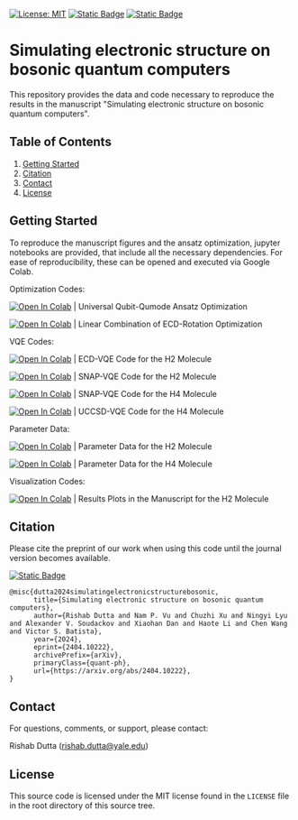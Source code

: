 [![License: MIT](https://img.shields.io/badge/License-MIT-yellow.svg)](https://opensource.org/licenses/MIT)
[![Static Badge](https://img.shields.io/badge/CQDMQD-00268d?style=flat&logoColor=00268d&label=NSF&labelColor=00268d&color=00268d&link=https%3A%2F%2Fcqdmqd.yale.edu%2F)](https://cqdmqd.yale.edu/)
[![Static Badge](https://img.shields.io/badge/2404.10222-B31B1B?logo=arxiv&logoColor=B31B1B&label=quant-ph)](https://arxiv.org/abs/2404.10222)


# Simulating electronic structure on bosonic quantum computers

This repository provides the data and code necessary to reproduce the results in the manuscript "Simulating electronic structure on bosonic quantum computers".

## Table of Contents

1. [Getting Started](#start)
2. [Citation](#citation)
3. [Contact](#contact)
4. [License](#license)


## Getting Started <a name="start"></a>

To reproduce the manuscript figures and the ansatz optimization, jupyter notebooks are provided, that include all the necessary dependencies. For ease of reproducibility, these can be opened and executed via Google Colab.



Optimization Codes:

[![Open In Colab](https://colab.research.google.com/assets/colab-badge.svg)](https://colab.research.google.com/github/rishabdchem/qumode_est_paper/blob/main/universal_ansatz_opt.ipynb) | Universal Qubit-Qumode Ansatz Optimization

[![Open In Colab](https://colab.research.google.com/assets/colab-badge.svg)](https://colab.research.google.com/github/rishabdchem/qumode_est_paper/blob/main/lcu_ecd_opt.ipynb) | Linear Combination of ECD-Rotation Optimization


VQE Codes:

[![Open In Colab](https://colab.research.google.com/assets/colab-badge.svg)](https://colab.research.google.com/github/rishabdchem/qumode_est_paper/blob/main/ecd_vqe_h2mol.ipynb) | ECD-VQE Code for the H2 Molecule

[![Open In Colab](https://colab.research.google.com/assets/colab-badge.svg)](https://colab.research.google.com/github/rishabdchem/qumode_est_paper/blob/main/snap_vqe_h2mol.ipynb) | SNAP-VQE Code for the H2 Molecule

[![Open In Colab](https://colab.research.google.com/assets/colab-badge.svg)](https://colab.research.google.com/github/rishabdchem/qumode_est_paper/blob/main/h4mol_snap_vqe.ipynb) | SNAP-VQE Code for the H4 Molecule

[![Open In Colab](https://colab.research.google.com/assets/colab-badge.svg)](https://colab.research.google.com/github/rishabdchem/qumode_est_paper/blob/main/UCCSD_VQE_H4.ipynb) | UCCSD-VQE Code for the H4 Molecule

Parameter Data:

[![Open In Colab](https://colab.research.google.com/assets/colab-badge.svg)](https://colab.research.google.com/github/rishabdchem/qumode_est_paper/blob/main/h2mol_params.ipynb) | Parameter Data for the H2 Molecule

[![Open In Colab](https://colab.research.google.com/assets/colab-badge.svg)](https://colab.research.google.com/github/rishabdchem/qumode_est_paper/blob/main/h4mol_params.ipynb) | Parameter Data for the H4 Molecule


Visualization Codes:

[![Open In Colab](https://colab.research.google.com/assets/colab-badge.svg)](https://colab.research.google.com/github/rishabdchem/qumode_est_paper/blob/main/h2mol_plots.ipynb) | Results Plots in the Manuscript for the H2 Molecule



## Citation <a name="citation"></a>

Please cite the preprint of our work when using this code until the journal version becomes available.

[![Static Badge](https://img.shields.io/badge/2404.10222-B31B1B?logo=arxiv&logoColor=B31B1B&label=quant-ph)](https://arxiv.org/abs/2404.10222)

```
@misc{dutta2024simulatingelectronicstructurebosonic,
      title={Simulating electronic structure on bosonic quantum computers}, 
      author={Rishab Dutta and Nam P. Vu and Chuzhi Xu and Ningyi Lyu and Alexander V. Soudackov and Xiaohan Dan and Haote Li and Chen Wang and Victor S. Batista},
      year={2024},
      eprint={2404.10222},
      archivePrefix={arXiv},
      primaryClass={quant-ph},
      url={https://arxiv.org/abs/2404.10222}, 
}
```


## Contact <a name="contact"></a>

For questions, comments, or support, please contact:

Rishab Dutta (rishab.dutta@yale.edu)



## License <a name="license"></a>

This source code is licensed under the MIT license found in the `LICENSE` file
in the root directory of this source tree.

